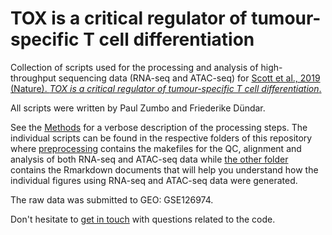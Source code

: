 # TOX is a critical regulator of tumour-specific T cell differentiation

Collection of scripts used for the processing and analysis of high-throughput sequencing data (RNA-seq and ATAC-seq) for [Scott et al., 2019 (Nature). *TOX is a critical regulator of tumour-specific T cell differentiation*.](https://www.nature.com/articles/s41586-019-1324-y)

All scripts were written by Paul Zumbo and Friederike Dündar.

See the [Methods](https://github.com/friedue/Scott2019/blob/master/methods_andrew.md) for a verbose description of the processing steps.
The individual scripts can be found in the respective folders of this repository where [preprocessing](https://github.com/friedue/Scott2019/tree/master/preprocessing) contains the makefiles for the QC, alignment and analysis of both RNA-seq and ATAC-seq data while 
[the other folder](https://github.com/friedue/Scott2019/tree/master/code_for_figures) contains the Rmarkdown documents that will help you understand how the individual figures using RNA-seq and ATAC-seq data were generated.

The raw data was submitted to GEO: GSE126974.

Don't hesitate to [get in touch](https://abc.med.cornell.edu/) with questions related to the code.
